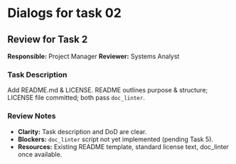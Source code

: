 # Dialogs for task 02

## Review for Task 2
**Responsible:** Project Manager
**Reviewer:** Systems Analyst

### Task Description
Add README.md & LICENSE. README outlines purpose & structure; LICENSE file committed; both pass `doc_linter`.

### Review Notes
- **Clarity:** Task description and DoD are clear.
- **Blockers:** `doc_linter` script not yet implemented (pending Task 5).
- **Resources:** Existing README template, standard license text, doc_linter once available.
